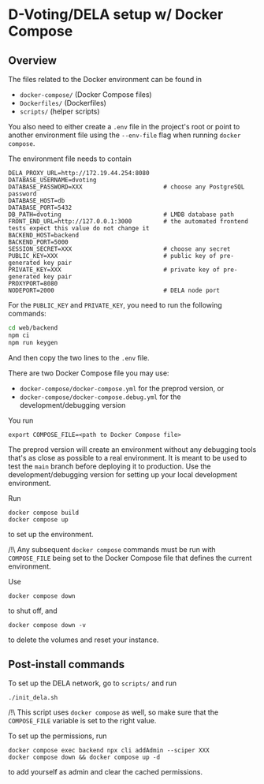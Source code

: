 # D-Voting/DELA setup w/ Docker Compose

## Overview

The files related to the Docker environment can be found in

* `docker-compose/` (Docker Compose files)
* `Dockerfiles/` (Dockerfiles)
* `scripts/` (helper scripts)

You also need to either create a `.env` file in the project's root
or point to another environment file using the `--env-file` flag
when running `docker compose`.

The environment file needs to contain

```
DELA_PROXY_URL=http://172.19.44.254:8080
DATABASE_USERNAME=dvoting
DATABASE_PASSWORD=XXX                       # choose any PostgreSQL password
DATABASE_HOST=db
DATABASE_PORT=5432
DB_PATH=dvoting                             # LMDB database path
FRONT_END_URL=http://127.0.0.1:3000         # the automated frontend tests expect this value do not change it
BACKEND_HOST=backend
BACKEND_PORT=5000
SESSION_SECRET=XXX                          # choose any secret
PUBLIC_KEY=XXX                              # public key of pre-generated key pair
PRIVATE_KEY=XXX                             # private key of pre-generated key pair
PROXYPORT=8080
NODEPORT=2000                               # DELA node port
```

For the `PUBLIC_KEY` and `PRIVATE_KEY`, you need to run the following commands:

```bash
cd web/backend
npm ci
npm run keygen
```

And then copy the two lines to the `.env` file.

There are two Docker Compose file you may use:

* `docker-compose/docker-compose.yml` for the preprod version, or
* `docker-compose/docker-compose.debug.yml` for the development/debugging version

You run

```
export COMPOSE_FILE=<path to Docker Compose file>
```

The preprod version will create an environment without any debugging tools that's as close as possible to a real environment.
It is meant to be used to test the `main` branch before deploying it to production. Use the development/debugging version
for setting up your local development environment.

Run

```
docker compose build
docker compose up
```

to set up the environment.

/!\ Any subsequent `docker compose` commands must be run with `COMPOSE_FILE` being
set to the Docker Compose file that defines the current environment.

Use

```
docker compose down
```

to shut off, and

```
docker compose down -v
```

to delete the volumes and reset your instance.

## Post-install commands

To set up the DELA network, go to `scripts/` and run

```
./init_dela.sh
```

/!\ This script uses `docker compose` as well, so make sure that the `COMPOSE_FILE` variable is
set to the right value.

To set up the permissions, run

```
docker compose exec backend npx cli addAdmin --sciper XXX
docker compose down && docker compose up -d
```

to add yourself as admin and clear the cached permissions.
